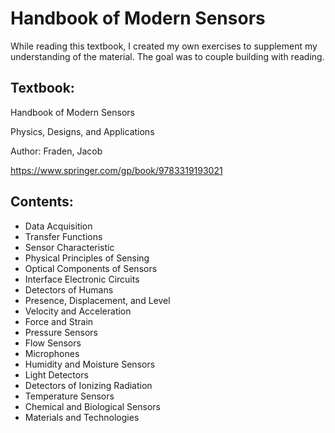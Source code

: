 # Handbook of Modern Sensors

While reading this textbook, I created my own exercises to supplement my understanding of the material. The goal was to couple building with reading.

## Textbook:
Handbook of Modern Sensors

Physics, Designs, and Applications

Author: Fraden, Jacob

https://www.springer.com/gp/book/9783319193021

## Contents:
- Data Acquisition
- Transfer Functions
- Sensor Characteristic
- Physical Principles of Sensing
- Optical Components of Sensors
- Interface Electronic Circuits
- Detectors of Humans
- Presence, Displacement, and Level
- Velocity and Acceleration
- Force and Strain
- Pressure Sensors
- Flow Sensors
- Microphones
- Humidity and Moisture Sensors
- Light Detectors
- Detectors of Ionizing Radiation
- Temperature Sensors
- Chemical and Biological Sensors
- Materials and Technologies

